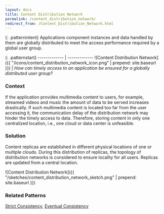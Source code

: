 ```yaml
---
layout: docs
title: Content Distribution Network
permalink: /content_distribution_network/
redirect_from: /Content_Distribution_Network.html
---
```


{: .patternintent}
Applications component instances and data handled by them are globally distributed to meet the access performance required by a global user group.

{: .patternstart}
------------- | -------------
![Content Distribution Network]({{ "/icons/content_distribution_network_icon.png" | prepend: site.baseurl }})  | *How can timely access to an application be ensured for a globally distributed user group?*

### Context
If the application provides multimedia content to users, for example, streamed videos and music the amount of data to be served increases drastically. If such multimedia content is located too far from the user accessing it, the communication delay of the distribution network may hinder the timely access to data. Therefore, storing content in only one centralized location, i.e., one cloud or data center is unfeasible.

### Solution
Content replicas are established in different physical locations of one or multiple clouds. During this distribution of replicas, the topology of distribution networks is considered to ensure locality for all users. Replicas are updated from a central location.
 
![Content Distribution Network]({{ "/sketches/content_distribution_network_sketch.png" | prepend: site.baseurl }})

### Related Patterns
[Strict Consistency](/strict_consistency/), [Eventual Consistency](/eventual_consistency/)